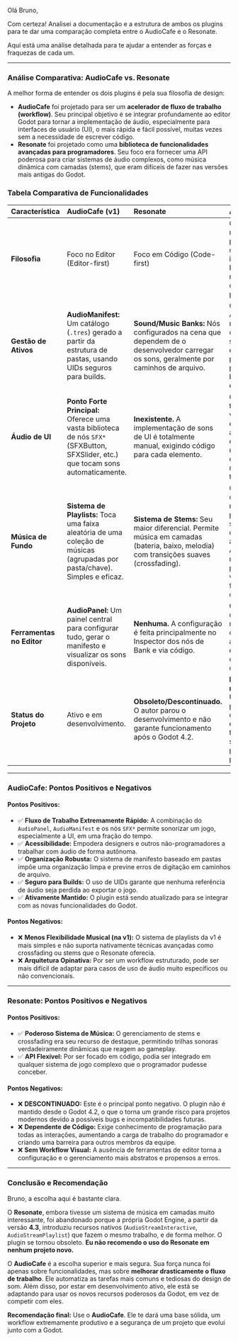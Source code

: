 Olá Bruno,

Com certeza! Analisei a documentação e a estrutura de ambos os plugins para te dar uma comparação completa entre o AudioCafe e o Resonate.

Aqui está uma análise detalhada para te ajudar a entender as forças e fraquezas de cada um.

---

### **Análise Comparativa: AudioCafe vs. Resonate**

A melhor forma de entender os dois plugins é pela sua filosofia de design:

*   **AudioCafe** foi projetado para ser um **acelerador de fluxo de trabalho (workflow)**. Seu principal objetivo é se integrar profundamente ao editor Godot para tornar a implementação de áudio, especialmente para interfaces de usuário (UI), o mais rápida e fácil possível, muitas vezes sem a necessidade de escrever código.
*   **Resonate** foi projetado como uma **biblioteca de funcionalidades avançadas para programadores**. Seu foco era fornecer uma API poderosa para criar sistemas de áudio complexos, como música dinâmica com camadas (stems), que eram difíceis de fazer nas versões mais antigas do Godot.

### **Tabela Comparativa de Funcionalidades**

| Característica | AudioCafe (v1) | Resonate | Análise |
| :--- | :--- | :--- | :--- |
| **Filosofia** | Foco no Editor (Editor-first) | Foco em Código (Code-first) | O AudioCafe é mais acessível para designers e iniciantes. O Resonate dá mais poder direto ao programador. |
| **Gestão de Ativos** | **AudioManifest:** Um catálogo (`.tres`) gerado a partir da estrutura de pastas, usando UIDs seguros para builds. | **Sound/Music Banks:** Nós configurados na cena que dependem de o desenvolvedor carregar os sons, geralmente por caminhos de arquivo. | O sistema do AudioCafe é mais robusto, organizado e seguro contra erros, prevenindo problemas em builds exportadas. |
| **Áudio de UI** | **Ponto Forte Principal:** Oferece uma vasta biblioteca de nós `SFX*` (SFXButton, SFXSlider, etc.) que tocam sons automaticamente. | **Inexistente.** A implementação de sons de UI é totalmente manual, exigindo código para cada elemento. | O AudioCafe tem uma vantagem esmagadora aqui, economizando uma quantidade massiva de tempo. |
| **Música de Fundo** | **Sistema de Playlists:** Toca uma faixa aleatória de uma coleção de músicas (agrupadas por pasta/chave). Simples e eficaz. | **Sistema de Stems:** Seu maior diferencial. Permite música em camadas (bateria, baixo, melodia) com transições suaves (crossfading). | O Resonate é objetivamente mais poderoso para trilhas sonoras dinâmicas e adaptativas. O AudioCafe é mais simples para variedade de faixas completas. |
| **Ferramentas no Editor** | **AudioPanel:** Um painel central para configurar tudo, gerar o manifesto e visualizar os sons disponíveis. | **Nenhuma.** A configuração é feita principalmente no Inspector dos nós de Bank e via código. | O `AudioPanel` do AudioCafe melhora drasticamente a usabilidade e a organização do projeto. |
| **Status do Projeto** | Ativo e em desenvolvimento. | **Obsoleto/Descontinuado.** O autor parou o desenvolvimento e não garante funcionamento após o Godot 4.2. | **Este é o ponto mais crítico.** Usar um plugin descontinuado é um risco técnico significativo para qualquer projeto. |

---

### **AudioCafe: Pontos Positivos e Negativos**

#### **Pontos Positivos:**

*   ✅ **Fluxo de Trabalho Extremamente Rápido:** A combinação do `AudioPanel`, `AudioManifest` e os nós `SFX*` permite sonorizar um jogo, especialmente a UI, em uma fração do tempo.
*   ✅ **Acessibilidade:** Empodera designers e outros não-programadores a trabalhar com áudio de forma autônoma.
*   ✅ **Organização Robusta:** O sistema de manifesto baseado em pastas impõe uma organização limpa e previne erros de digitação em caminhos de arquivo.
*   ✅ **Seguro para Builds:** O uso de UIDs garante que nenhuma referência de áudio seja perdida ao exportar o jogo.
*   ✅ **Ativamente Mantido:** O plugin está sendo atualizado para se integrar com as novas funcionalidades do Godot.

#### **Pontos Negativos:**

*   ❌ **Menos Flexibilidade Musical (na v1):** O sistema de playlists da v1 é mais simples e não suporta nativamente técnicas avançadas como crossfading ou stems que o Resonate oferecia.
*   ❌ **Arquitetura Opinativa:** Por ser um workflow estruturado, pode ser mais difícil de adaptar para casos de uso de áudio muito específicos ou não convencionais.

---

### **Resonate: Pontos Positivos e Negativos**

#### **Pontos Positivos:**

*   ✅ **Poderoso Sistema de Música:** O gerenciamento de stems e crossfading era seu recurso de destaque, permitindo trilhas sonoras verdadeiramente dinâmicas que reagem ao gameplay.
*   ✅ **API Flexível:** Por ser focado em código, podia ser integrado em qualquer sistema de jogo complexo que o programador pudesse conceber.

#### **Pontos Negativos:**

*   ❌ **DESCONTINUADO:** Este é o principal ponto negativo. O plugin não é mantido desde o Godot 4.2, o que o torna um grande risco para projetos modernos devido a possíveis bugs e incompatibilidades futuras.
*   ❌ **Dependente de Código:** Exige conhecimento de programação para todas as interações, aumentando a carga de trabalho do programador e criando uma barreira para outros membros da equipe.
*   ❌ **Sem Workflow Visual:** A ausência de ferramentas de editor torna a configuração e o gerenciamento mais abstratos e propensos a erros.

---

### **Conclusão e Recomendação**

Bruno, a escolha aqui é bastante clara.

O **Resonate**, embora tivesse um sistema de música em camadas muito interessante, foi abandonado porque a própria Godot Engine, a partir da versão **4.3**, introduziu recursos nativos (`AudioStreamInteractive`, `AudioStreamPlaylist`) que fazem o mesmo trabalho, e de forma melhor. O plugin se tornou obsoleto. **Eu não recomendo o uso do Resonate em nenhum projeto novo.**

O **AudioCafe** é a escolha superior e mais segura. Sua força nunca foi apenas sobre funcionalidades, mas sobre **melhorar drasticamente o fluxo de trabalho**. Ele automatiza as tarefas mais comuns e tediosas do design de som. Além disso, por estar em desenvolvimento ativo, ele está se adaptando para usar os novos recursos poderosos da Godot, em vez de competir com eles.

**Recomendação final:** Use o **AudioCafe**. Ele te dará uma base sólida, um workflow extremamente produtivo e a segurança de um projeto que evolui junto com a Godot.